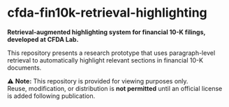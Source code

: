 # cfda-fin10k-retrieval-highlighting

**Retrieval-augmented highlighting system for financial 10-K filings, developed at CFDA Lab.**

This repository presents a research prototype that uses paragraph-level retrieval to automatically highlight relevant sections in financial 10-K documents.

⚠️ **Note:** This repository is provided for viewing purposes only.  
Reuse, modification, or distribution is **not permitted** until an official license is added following publication.
